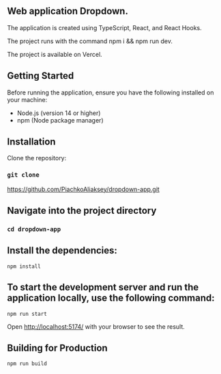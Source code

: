 ## Web application Dropdown.

The application is created using TypeScript, React, and React Hooks.


The project runs with the command npm i && npm run dev.

The project is available on Vercel.


#### 

## Getting Started

Before running the application, ensure you have the following installed on your machine:

- Node.js (version 14 or higher)
- npm (Node package manager)

##  Installation

Clone the repository:

### `git clone`

https://github.com/PiachkoAliaksey/dropdown-app.git

## Navigate into the project directory

### `cd dropdown-app`

## Install the dependencies:

`npm install`

## To start the development server and run the application locally, use the following command:

`npm run start`

Open [http://localhost:5174/](http://localhost:5174/) with your browser to see the result.

## Building for Production

`npm run build`
